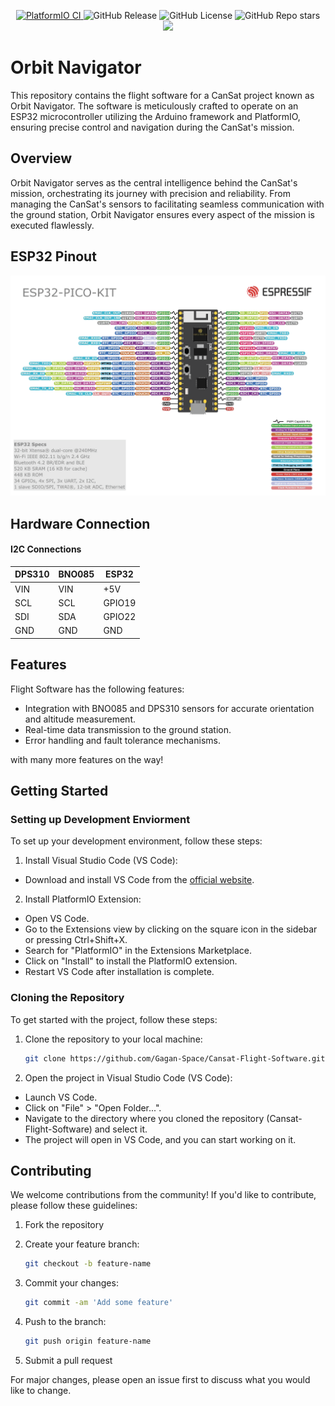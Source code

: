 <p align="center">
    <a href="https://github.com/Gagan-Space/Cansat-Flight-Software/actions/workflows/test.yml">
        <img src="https://github.com/Gagan-Space/Cansat-Flight-Software/actions/workflows/test.yml/badge.svg" alt="PlatformIO CI">
    </a>
    <img src="https://img.shields.io/github/v/release/Gagan-Space/Cansat-Flight-Software" alt="GitHub Release">
    <img src="https://img.shields.io/github/license/Gagan-Space/Cansat-Flight-Software" alt="GitHub License">
    <img src="https://img.shields.io/github/stars/Gagan-Space/Cansat-Flight-Software?style=flat" alt="GitHub Repo stars">
    <a href="https://gitpod.io/#https://github.com/Gagan-Space/Cansat-Flight-Software"><img src="https://img.shields.io/badge/Gitpod-ready--to--code-blue?style=flat-square&logo=gitpod"></a>
</p>

# Orbit Navigator

This repository contains the flight software for a CanSat project known as Orbit Navigator. The software is meticulously crafted to operate on an ESP32 microcontroller utilizing the Arduino framework and PlatformIO, ensuring precise control and navigation during the CanSat's mission.

## Overview

Orbit Navigator serves as the central intelligence behind the CanSat's mission, orchestrating its journey with precision and reliability. From managing the CanSat's sensors to facilitating seamless communication with the ground station, Orbit Navigator ensures every aspect of the mission is executed flawlessly.

## ESP32 Pinout

![Esp32 Pinout](esp32-pico-kit-1-pinout.png)

## Hardware Connection

#### I2C Connections

| DPS310     | BNO085    | ESP32      |
|------------|-----------|------------|
| VIN        | VIN       | +5V        |
| SCL        | SCL       | GPIO19     |
| SDI        | SDA       | GPIO22     |
| GND        | GND       | GND        |

## Features

Flight Software has the following features:

- Integration with BNO085 and DPS310 sensors for accurate orientation and altitude measurement.
- Real-time data transmission to the ground station.
- Error handling and fault tolerance mechanisms.

with many more features on the way!

## Getting Started

### Setting up Development Enviorment

To set up your development environment, follow these steps:

1. Install Visual Studio Code (VS Code):

- Download and install VS Code from the [official website](https://code.visualstudio.com/).

2. Install PlatformIO Extension:

- Open VS Code.
- Go to the Extensions view by clicking on the square icon in the sidebar or pressing Ctrl+Shift+X.
- Search for "PlatformIO" in the Extensions Marketplace.
- Click on "Install" to install the PlatformIO extension.
- Restart VS Code after installation is complete.

### Cloning the Repository

To get started with the project, follow these steps:

1. Clone the repository to your local machine:

    ```bash
    git clone https://github.com/Gagan-Space/Cansat-Flight-Software.git
    ```

2. Open the project in Visual Studio Code (VS Code):

- Launch VS Code.
- Click on "File" > "Open Folder...".
- Navigate to the directory where you cloned the repository (Cansat-Flight-Software) and select it.
- The project will open in VS Code, and you can start working on it.

## Contributing

We welcome contributions from the community! If you'd like to contribute, please follow these guidelines:

1. Fork the repository
2. Create your feature branch:

    ```bash
    git checkout -b feature-name
    ```

3. Commit your changes:

    ```bash
    git commit -am 'Add some feature'
    ```

4. Push to the branch:

    ``` bash
    git push origin feature-name
    ```

5. Submit a pull request

For major changes, please open an issue first to discuss what you would like to change.
